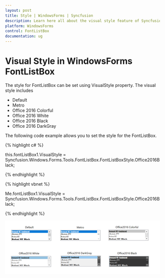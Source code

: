 ```yaml
---
layout: post
title: Style | WindowsForms | Syncfusion
description: Learn here all about the visual style feature of Syncfusion Windows Forms FontListBox control and more.
platform: WindowsForms
control: FontListBox
documentation: ug
---
```


# Visual Style in WindowsForms FontListBox

The style for FontListBox can be set using VisualStyle property. 
The visual style includes

* Default
* Metro
* Office 2016 Colorful
* Office 2016 White
* Office 2016 Black
* Office 2016 DarkGray

The following code example allows you to set the style for the FontListBox.

{% highlight c# %}

this.fontListBox1.VisualStyle = Syncfusion.Windows.Forms.Tools.FontListBox.FontListBoxStyle.Office2016Black;

{% endhighlight %}

{% highlight vbnet %}


Me.fontListBox1.VisualStyle = Syncfusion.Windows.Forms.Tools.FontListBox.FontListBoxStyle.Office2016Black;

{% endhighlight %}



![Visual style of Fontlistbox](Overview_images/Fontlistbox.png)



